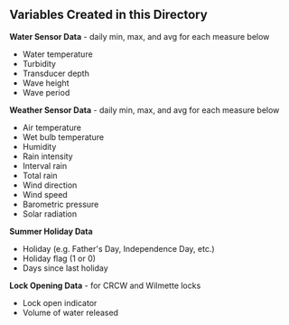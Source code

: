 ## Variables Created in this Directory

**Water Sensor Data** - daily min, max, and avg for each measure below

* Water temperature
* Turbidity
* Transducer depth
* Wave height
* Wave period

**Weather Sensor Data** - daily min, max, and avg for each measure below

* Air temperature
* Wet bulb temperature
* Humidity
* Rain intensity
* Interval rain
* Total rain
* Wind direction
* Wind speed
* Barometric pressure
* Solar radiation

**Summer Holiday Data** 

* Holiday (e.g. Father's Day, Independence Day, etc.)
* Holiday flag (1 or 0)
* Days since last holiday

**Lock Opening Data** - for CRCW and Wilmette locks

* Lock open indicator
* Volume of water released

